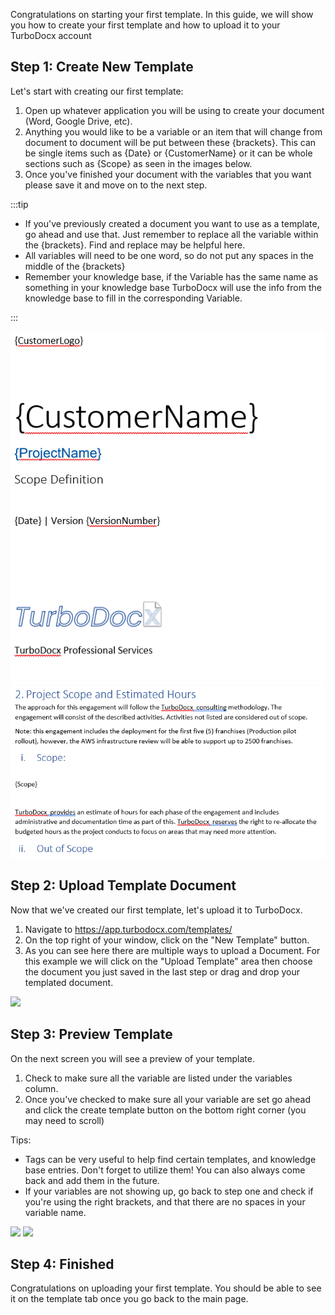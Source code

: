 


Congratulations on starting your first template. In this guide, we will show you how to create your first template and how to upload it to your TurboDocx account

## Step 1: Create New Template

Let's start with creating our first template:

1. Open up whatever application you will be using to create your document (Word, Google Drive, etc). 
2. Anything you would like to be a variable or an item that will change from document to document will be put between these {brackets}. This can be single items such as {Date} or {CustomerName} or it can be whole sections such as {Scope} as seen in the images below.
3. Once you've finished your document with the variables that you want please save it and move on to the next step.

:::tip

- If you've previously created a document you want to use as a template, go ahead and use that. Just remember to replace all the variable within the {brackets}. Find and replace may be helpful here.
- All variables will need to be one word, so do not put any spaces in the middle of the {brackets}
- Remember your knowledge base, if the Variable has the same name as something in your knowledge base TurboDocx will use the info from the knowledge base to fill in the corresponding Variable. 

:::

![](../static/img/how_to_create_a_template/CreatingATemplateDoc1Title.PNG)
![](../static/img/how_to_create_a_template/CreatingATemplateDoc2Title.PNG)


## Step 2: Upload Template Document

Now that we've created our first template, let's upload it to TurboDocx.

1. Navigate to https://app.turbodocx.com/templates/
2. On the top right of your window, click on the "New Template" button.
3. As you can see here there are multiple ways to upload a Document. For this example we will click on the "Upload Template" area then choose the document you just saved in the last step or drag and drop your templated document.

![](/img/how_to_create_a_template/step_1.png)


## Step 3: Preview Template

On the next screen you will see a preview of your template.

1. Check to make sure all the variable are listed under the variables column.
2. Once you've checked to make sure all your variable are set go ahead and click the create template button on the bottom right corner (you may need to scroll)

Tips:
- Tags can be very useful to help find certain templates, and knowledge base entries. Don't forget to utilize them! You can also always come back and add them in the future.
- If your variables are not showing up, go back to step one and check if you're using the right brackets, and that there are no spaces in your variable name.



![](/img/how_to_create_a_template/step_3.png)
![](/img/how_to_create_a_template/step_4.png)
## Step 4: Finished

Congratulations on uploading your first template. You should be able to see it on the template tab once you go back to the main page. 




